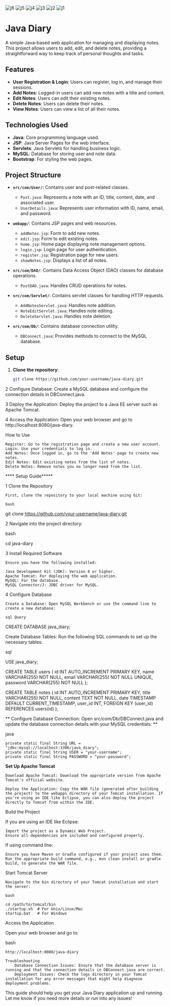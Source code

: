 ![j6](https://github.com/patidarsakshu/Java--Diary/assets/103515914/a67b738a-a5d6-47f8-9b1d-11c8b91481d1)
![j5](https://github.com/patidarsakshu/Java--Diary/assets/103515914/1bd717ee-0acf-4981-b2df-c0c2479cf4c6)
![j4](https://github.com/patidarsakshu/Java--Diary/assets/103515914/1341d7fd-0461-466a-ae2e-1d9f64e8bd8f)
![j3](https://github.com/patidarsakshu/Java--Diary/assets/103515914/eaeb1f8a-19f0-4eed-a9c0-3a13626f3e91)
![j2](https://github.com/patidarsakshu/Java--Diary/assets/103515914/6510c506-895e-4db7-aa9c-7da973303c8b)
![j1](https://github.com/patidarsakshu/Java--Diary/assets/103515914/90b02ab4-4e92-472f-a022-003c63437f5e)


# Java Diary

A simple Java-based web application for managing and displaying notes. This project allows users to add, edit, and delete notes, providing a straightforward way to keep track of personal thoughts and tasks.

## Features

- **User Registration & Login**: Users can register, log in, and manage their sessions.
- **Add Notes**: Logged-in users can add new notes with a title and content.
- **Edit Notes**: Users can edit their existing notes.
- **Delete Notes**: Users can delete their notes.
- **View Notes**: Users can view a list of all their notes.

## Technologies Used

- **Java**: Core programming language used.
- **JSP**: Java Server Pages for the web interface.
- **Servlets**: Java Servlets for handling business logic.
- **MySQL**: Database for storing user and note data.
- **Bootstrap**: For styling the web pages.

## Project Structure

- **`src/com/User/`**: Contains user and post-related classes.
  - `Post.java`: Represents a note with an ID, title, content, date, and associated user.
  - `UserDetails.java`: Represents user information with ID, name, email, and password.
  
- **`webapp/`**: Contains JSP pages and web resources.
  - `addNotes.jsp`: Form to add new notes.
  - `edit.jsp`: Form to edit existing notes.
  - `home.jsp`: Home page displaying note management options.
  - `login.jsp`: Login page for user authentication.
  - `register.jsp`: Registration page for new users.
  - `showNotes.jsp`: Displays a list of all notes.

- **`src/com/DAO/`**: Contains Data Access Object (DAO) classes for database operations.
  - `PostDAO.java`: Handles CRUD operations for notes.

- **`src/com/Servlet/`**: Contains servlet classes for handling HTTP requests.
  - `AddNotesServlet.java`: Handles note addition.
  - `NoteEditServlet.java`: Handles note editing.
  - `DeleteServlet.java`: Handles note deletion.

- **`src/com/Db/`**: Contains database connection utility.
  - `DBConnect.java`: Provides methods to connect to the MySQL database.

## Setup

1. **Clone the repository**:
   ```bash
   git clone https://github.com/your-username/java-diary.git
 2   Configure Database:
        Create a MySQL database and configure the connection details in DBConnect.java.

 3  Deploy the Application:
        Deploy the project to a Java EE server such as Apache Tomcat.

 4   Access the Application:
        Open your web browser and go to http://localhost:8080/java-diary.

How to Use

    Register: Go to the registration page and create a new user account.
    Login: Use your credentials to log in.
    Add Notes: Once logged in, go to the 'Add Notes' page to create new notes.
    Edit Notes: Edit existing notes from the list of notes.
    Delete Notes: Remove notes you no longer need from the list.


   **** Setup Guide*****

1    Clone the Repository

    First, clone the repository to your local machine using Git:

    bash

git clone https://github.com/your-username/java-diary.git

2   Navigate into the project directory:

bash

cd java-diary

3    Install Required Software

    Ensure you have the following installed:

    Java Development Kit (JDK): Version 8 or higher.
    Apache Tomcat: For deploying the web application.
    MySQL: For the database.
    MySQL Connector/J: JDBC driver for MySQL.

4   Configure Database

    Create a Database: Open MySQL Workbench or use the command line to create a new database:

    sql Query 

CREATE DATABASE java_diary;

Create Database Tables: Run the following SQL commands to set up the necessary tables:

sql

USE java_diary;

CREATE TABLE users (
  id INT AUTO_INCREMENT PRIMARY KEY,
  name VARCHAR(255) NOT NULL,
  email VARCHAR(255) NOT NULL UNIQUE,
  password VARCHAR(255) NOT NULL
);

CREATE TABLE notes (
  id INT AUTO_INCREMENT PRIMARY KEY,
  title VARCHAR(255) NOT NULL,
  content TEXT NOT NULL,
  date TIMESTAMP DEFAULT CURRENT_TIMESTAMP,
  user_id INT,
  FOREIGN KEY (user_id) REFERENCES users(id)
);

** Configure Database Connection: Open src/com/Db/DBConnect.java and update the database connection details with your MySQL credentials: **

java

    private static final String URL = "jdbc:mysql://localhost:3306/java_diary";
    private static final String USER = "your-username";
    private static final String PASSWORD = "your-password";

**Set Up Apache Tomcat**

    Download Apache Tomcat: Download the appropriate version from Apache Tomcat's official website.

    Deploy the Application: Copy the WAR file (generated after building the project) to the webapps directory of your Tomcat installation. If you’re using an IDE like Eclipse, you can also deploy the project directly to Tomcat from within the IDE.

Build the Project

If you are using an IDE like Eclipse:

    Import the project as a Dynamic Web Project.
    Ensure all dependencies are included and configured properly.

If using command line:

    Ensure you have Maven or Gradle configured if your project uses them. Run the appropriate build command, e.g., mvn clean install or gradle build, to generate the WAR file.

Start Tomcat Server

    Navigate to the bin directory of your Tomcat installation and start the server:

    bash

    cd /path/to/tomcat/bin
    ./startup.sh  # For Unix/Linux/Mac
    startup.bat   # For Windows

Access the Application

Open your web browser and go to:

bash

    http://localhost:8080/java-diary

    Troubleshooting
        Database Connection Issues: Ensure that the database server is running and that the connection details in DBConnect.java are correct.
        Deployment Issues: Check the logs directory in your Tomcat installation for any error messages that might help diagnose deployment problems.

This guide should help you get your Java Diary application up and running. Let me know if you need more details or run into any issues!

